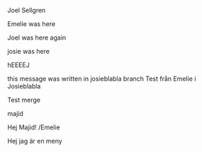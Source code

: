 Joel Sellgren

Emelie was here

Joel was here again

josie was here

hEEEEJ

this message was written in josieblabla branch
Test från Emelie i Josieblabla

Test merge

majid

Hej Majid! /Emelie


Hej jag är en meny 